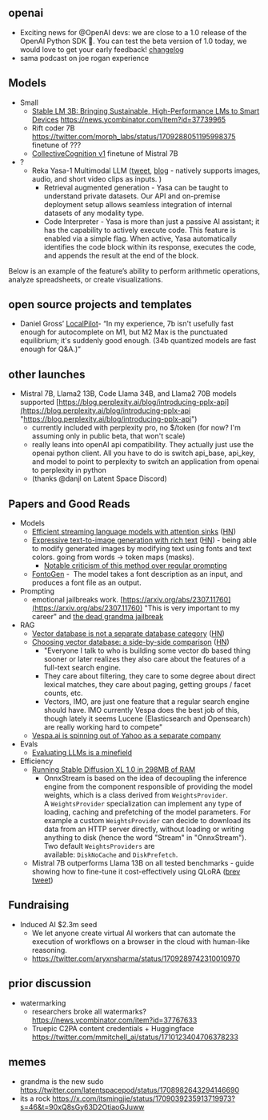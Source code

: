 


## openai

- Exciting news for @OpenAI devs: we are close to a 1.0 release of the OpenAI Python SDK 🎊. You can test the beta version of 1.0 today, we would love to get your early feedback! [changelog](https://twitter.com/StainlessAPI/status/1709650331972379060)
- sama podcast on joe rogan experience

## Models

- Small
	- [ Stable LM 3B: Bringing Sustainable, High-Performance LMs to Smart Devices](https://stability.ai/blog/stable-lm-3b-sustainable-high-performance-language-models-smart-devices) https://news.ycombinator.com/item?id=37739965
	- Rift coder 7B https://twitter.com/morph_labs/status/1709288051195998375 finetune of ???
	- [CollectiveCognition v1](https://twitter.com/Teknium1/status/1709750388528939473 ) finetune of Mistral 7B
- ?
	- Reka Yasa-1 Multimodal LLM ([tweet](https://twitter.com/YiTayML/status/1709265184576204820), [blog](https://reka.ai/announcing-our-multimodal-ai-assistant/) - natively supports images, audio, and short video clips as inputs. )
		- Retrieval augmented generation - Yasa can be taught to understand private datasets. Our API and on-premise deployment setup allows seamless integration of internal datasets of any modality type.
		- Code Interpreter - Yasa is more than just a passive AI assistant; it has the capability to actively execute code. This feature is enabled via a simple flag. When active, Yasa automatically identifies the code block within its response, executes the code, and appends the result at the end of the block. 

Below is an example of the feature’s ability to perform arithmetic operations, analyze spreadsheets, or create visualizations.

## open source projects and templates


- Daniel Gross’ [LocalPilot](https://x.com/danielgross/status/1708855228122964291?s=20)- “In my experience, 7b isn't usefully fast enough for autocomplete on M1, but M2 Max is the punctuated equilibrium; it's suddenly good enough. (34b quantized models are fast enough for Q&A.)“

## other launches

- Mistral 7B, Llama2 13B, Code Llama 34B, and Llama2 70B models supported [https://blog.perplexity.ai/blog/introducing-pplx-api](https://blog.perplexity.ai/blog/introducing-pplx-api "https://blog.perplexity.ai/blog/introducing-pplx-api")
	- currently included with perplexity pro, no $/token (for now? I'm assuming only in public beta, that won't scale)
	- really leans into openAI api compatibility. They actually just use the openai python client. All you have to do is switch api_base, api_key, and model to point to perplexity to switch an application from openai to perplexity in python
	- (thanks @danjl on Latent Space Discord)

## Papers and Good Reads

- Models
	- [Efficient streaming language models with attention sinks](https://github.com/mit-han-lab/streaming-llm) ([HN](https://news.ycombinator.com/item?id=37740932#37742452))
	- [Expressive text-to-image generation with rich text](https://rich-text-to-image.github.io/) ([HN](https://news.ycombinator.com/item?id=37770260)) - being able to modify generated images by modifying text using fonts and text colors. going from words ->  token maps (masks).
		- [Notable criticism of this method over regular prompting](https://news.ycombinator.com/item?id=37772250)
	- [FontoGen](https://serce.me/posts/02-10-2023-hey-computer-make-me-a-font) -  The model takes a font description as an input, and produces a font file as an output.
- Prompting
	- emotional jailbreaks work. [https://arxiv.org/abs/2307.11760](https://arxiv.org/abs/2307.11760) "This is very important to my career" and [the dead grandma jailbreak](https://news.ycombinator.com/item?id=37743759)
- RAG
	- [Vector database is not a separate database category](https://nextword.substack.com/p/vector-database-is-not-a-separate) ([HN](https://news.ycombinator.com/item?id=37747534))
	- [ Choosing vector database: a side-by-side comparison](https://benchmark.vectorview.ai/vectordbs.html) ([HN](https://news.ycombinator.com/item?id=37764489))
		- "Everyone I talk to who is building some vector db based thing sooner or later realizes they also care about the features of a full-text search engine.
		- They care about filtering, they care to some degree about direct lexical matches, they care about paging, getting groups / facet counts, etc.
		- Vectors, IMO, are just one feature that a regular search engine should have. IMO currently Vespa does the best job of this, though lately it seems Lucene (Elasticsearch and Opensearch) are really working hard to compete"
	- [Vespa.ai is spinning out of Yahoo as a separate company](https://blog.vespa.ai/vespa-is-becoming-its-own-company/)
- Evals 
	- [Evaluating LLMs is a minefield](https://twitter.com/random_walker/status/1709583031001124889)
- Efficiency
	- [Running Stable Diffusion XL 1.0 in 298MB of RAM](https://github.com/vitoplantamura/OnnxStream/tree/846da873570a737b49154e8f835704264864b0fe)
		- OnnxStream is based on the idea of decoupling the inference engine from the component responsible of providing the model weights, which is a class derived from `WeightsProvider`. A `WeightsProvider` specialization can implement any type of loading, caching and prefetching of the model parameters. For example a custom `WeightsProvider` can decide to download its data from an HTTP server directly, without loading or writing anything to disk (hence the word "Stream" in "OnnxStream"). Two default `WeightsProviders` are available: `DiskNoCache` and `DiskPrefetch`.
	- Mistral 7B outperforms Llama 13B on all tested benchmarks -  guide showing how to fine-tune it cost-effectively using QLoRA ([brev tweet](https://twitter.com/HarperSCarroll/status/1709000201963532429))

## Fundraising

- Induced AI $2.3m seed
	- We let anyone create virtual AI workers that can automate the execution of workflows on a browser in the cloud with human-like reasoning.
	- https://twitter.com/aryxnsharma/status/1709289742310010970


## prior discussion

- watermarking
	- researchers broke all watermarks? https://news.ycombinator.com/item?id=37767633
	- Truepic C2PA content credentials + Huggingface https://twitter.com/mmitchell_ai/status/1710123404706378233

## memes

- grandma is the new sudo https://twitter.com/latentspacepod/status/1708982643294146690
- its a rock https://x.com/itsmingjie/status/1709039235913719973?s=46&t=90xQ8sGy63D2OtiaoGJuww